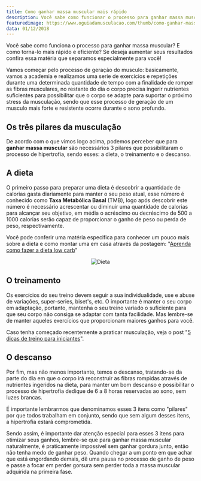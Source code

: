 ```yaml
---
title: Como ganhar massa muscular mais rápido
description: Você sabe como funcionar o processo para ganhar massa muscular? Se deseja aumentar seus resultados confira essa matéria que preparamos para você!
featuredimage: https://www.oguiadamusculacao.com/thumb/como-ganhar-massa-muscular-mais-rapido.png
data: 01/12/2018
---
```

<p>Você sabe como funciona o processo para ganhar massa muscular? E como torna-lo mais rápido e eficiente? Se deseja aumentar seus resultados confira essa matéria que separamos especialmente para você!</p><!--more-->
<p>Vamos começar pelo processo de geração do musculo: basicamente, vamos a academia e realizamos uma serie de exercícios e repetições durante uma determinada quantidade de tempo com a finalidade de romper as fibras musculares, no restante do dia o corpo precisa ingerir nutrientes suficientes para possibilitar que o corpo se adapte para suportar o próximo stress da musculação, sendo que esse processo de geração de um musculo mais forte e resistente ocorre durante o sono profundo.</p>
<h2>Os três pilares da musculação</h2>
<p>De acordo com o que vimos logo acima, podemos perceber que para <b>ganhar massa muscular</b> são necessários 3 pilares que possibilitaram o processo de hipertrofia, sendo esses: a dieta, o treinamento e o descanso.
<h2>A dieta</h2>
<p>O primeiro passo para preparar uma dieta é descobrir a quantidade de calorias gasta diariamente para manter o seu peso atual, esse número é conhecido como <b>Taxa Metabólica Basal</b> (TMB), logo após descobrir este número é necessário acrescentar ou diminuir uma quantidade de calorias para alcançar seu objetivo, em média o acréscimo ou decréscimo de 500 a 1000 calorias serão capaz de proporcionar o ganho de peso ou perda de peso, respectivamente.</p>
<p>Você pode conferir uma matéria especifica para conhecer um pouco mais sobre a dieta e como montar uma em casa através da postagem: "<a href="https://www.oguiadamusculacao.com/aprenda-como-fazer-a-dieta-low-carb/">Aprenda como fazer a dieta low carb</a>"</p>
<center><img class="post-image" src="https://i.imgur.com/DnvgzLB.jpg" alt="Dieta"/></center>
<h2>O treinamento</h2>
<p>Os exercícios do seu treino devem seguir a sua individualidade, use e abuse de variações, super-series, biset's, etc. O importante é manter o seu corpo em adaptação, portanto, mantenha o seu treino variado o suficiente para que seu corpo não consiga se adaptar com tanta facilidade. Mas lembre-se de manter aqueles exercícios que proporcionam maiores ganhos para você.</p>
<p>Caso tenha começado recentemente a praticar musculação, veja o post "<a href="https://www.oguiadamusculacao.com/5-dicas-de-treino-para-iniciantes/">5 dicas de treino para iniciantes</a>".
<div>
<script async src="//pagead2.googlesyndication.com/pagead/js/adsbygoogle.js"></script>
<!-- Anuncio no texto -->
<ins class="adsbygoogle"
     style="display:block"
     data-ad-client="ca-pub-2816982644079927"
     data-ad-slot="6125590388"
     data-ad-format="auto"
     data-full-width-responsive="true"></ins>
<script>
(adsbygoogle = window.adsbygoogle || []).push({});
</script></div>
<h2>O descanso</h2>
<p>Por fim, mas não menos importante, temos o descanso, tratando-se da parte do dia em que o corpo irá reconstruir as fibras rompidas através de nutrientes ingeridos na dieta, para manter um bom descanso e possibilitar o processo de hipertrofia dedique de 6 a 8 horas reservadas ao sono, sem luzes brancas.</p>
<p>É importante lembrarmos que denominamos esses 3 itens como "pilares" por que todos trabalham em conjunto, sendo que sem algum desses itens, a hipertrofia estará comprometida.</p>
<p>Sendo assim, é importante dar atenção especial para esses 3 itens para otimizar seus ganhos, lembre-se que para ganhar massa muscular naturalmente, é praticamente impossível sem ganhar gordura junto, então não tenha medo de ganhar peso. Quando chegar a um ponto em que achar que está engordando demais, dê uma pausa no processo de ganho de peso e passe a focar em perder gorsura sem perder toda a massa muscular adquirida na primeira fase.</p>
<!-- Marcação JSON-LD gerada pelo Assistente de marcação para dados estruturados do Google. --> <script type="application/ld+json"> { "@context" : "http://schema.org", "@type" : "Article", "headline" : "Como ganhar massa muscular mais rápido" "name" : "Como ganhar massa muscular mais rápido", "author" : { "@type" : "Person", "name" : "David Menezes" }, "datePublished" : "2018-12-01", "image" : "https://www.oguiadamusculacao.com/thumb/como-ganhar-massa-muscular-mais-rapido.png", "articleSection" : [ "Você sabe como funciona o processo para ganhar massa muscular? E como torna-lo mais rápido e eficiente? Se deseja aumentar seus resultados confira essa matéria que separamos especialmente para você! Vamos começar pelo processo de geração do musculo: basicamente, vamos a academia e realizamos uma serie de exercícios e repetições durante uma determinada quantidade de tempo com a finalidade de romper as fibras musculares, no restante do dia o corpo precisa ingerir nutrientes suficientes para possibilitar que o corpo se adapte para suportar o próximo stress da musculação, sendo que esse processo de geração de um musculo mais forte e resistente ocorre durante o sono profundo.", "Os três pilares da musculação De acordo com o que vimos logo acima, podemos perceber que para ganhar massa muscular são necessários 3 pilares que possibilitaram o processo de hipertrofia, sendo esses: a dieta, o treinamento e o descanso.", "A dieta O primeiro passo para preparar uma dieta é descobrir a quantidade de calorias gasta diariamente para manter o seu peso atual, esse número é conhecido como Taxa Metabólica Basal (TMB), logo após descobrir este número é necessário acrescentar ou diminuir uma quantidade de calorias para alcançar seu objetivo, em média o acréscimo ou decréscimo de 500 a 1000 calorias serão capaz de proporcionar o ganho de peso ou perda de peso, respectivamente. Você pode conferir uma matéria especifica para conhecer um pouco mais sobre a dieta e como montar uma em casa através da postagem: \"Aprenda como fazer a dieta low carb\" [Dieta]", "O treinamento Os exercícios do seu treino devem seguir a sua individualidade, use e abuse de variações, super-series, biset's, etc. O importante é manter o seu corpo em adaptação, portanto, mantenha o seu treino variado o suficiente para que seu corpo não consiga se adaptar com tanta facilidade. Mas lembre-se de manter aqueles exercícios que proporcionam maiores ganhos para você. Caso tenha começado recentemente a praticar musculação, veja o post \"5 dicas de treino para iniciantes\".", "O descanso Por fim, mas não menos importante, temos o descanso, tratando-se da parte do dia em que o corpo irá reconstruir as fibras rompidas através de nutrientes ingeridos na dieta, para manter um bom descanso e possibilitar o processo de hipertrofia dedique de 6 a 8 horas reservadas ao sono, sem luzes brancas. É importante lembrarmos que denominamos esses 3 itens como \"pilares\" por que todos trabalham em conjunto, sendo que sem algum desses itens, a hipertrofia estará comprometida. Sendo assim, é importante dar atenção especial para esses 3 itens para otimizar seus ganhos, lembre-se que para ganhar massa muscular naturalmente, é praticamente impossível sem ganhar gordura junto, então não tenha medo de ganhar peso. Quando chegar a um ponto em que achar que está engordando demais, dê uma pausa no processo de ganho de peso e passe a focar em perder gorsura sem perder toda a massa muscular adquirida na primeira fase." ], "url" : "https://www.oguiadamusculacao.com/como-ganhar-massa-muscular-mais-rapido/" } </script>
